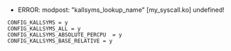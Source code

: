 # 

- ERROR: modpost: "kallsyms_lookup_name" [my_syscall.ko] undefined!
```shell
CONFIG_KALLSYMS = y
CONFIG_KALLSYMS_ALL = y 
CONFIG_KALLSYMS_ABSOLUTE_PERCPU  = y
CONFIG_KALLSYMS_BASE_RELATIVE = y
```
